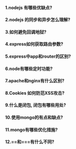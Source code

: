 #### 1.nodejs 有哪些优缺点?

#### 2.nodejs 的同步和异步怎么理解?

#### 3.如何避免回调地狱?

#### 4.express如何获取路由参数?

#### 5.express中app和router的区别?

#### 6.node有哪些定时功能?

#### 7.apache和nginx有什么区别?

#### 8.Cookies 如何防范XSS攻击?

#### 9.什么是闭包, 闭包有哪些用处?

#### 10.使用mongo的有点和缺点?

#### 11.mongo有哪些优化措施?

#### 12.==和===有什么不同?





